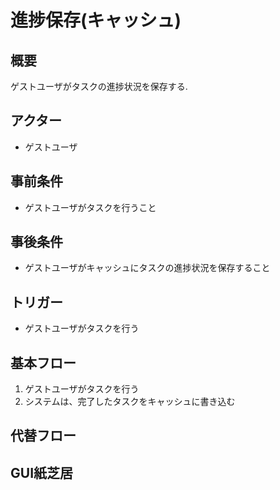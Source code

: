 # 進捗保存(キャッシュ)
## 概要
ゲストユーザがタスクの進捗状況を保存する.
## アクター
- ゲストユーザ
## 事前条件
- ゲストユーザがタスクを行うこと
## 事後条件
- ゲストユーザがキャッシュにタスクの進捗状況を保存すること
## トリガー
- ゲストユーザがタスクを行う
## 基本フロー
1. ゲストユーザがタスクを行う
2. システムは、完了したタスクをキャッシュに書き込む
## 代替フロー
## GUI紙芝居